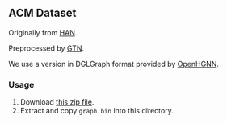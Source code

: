 ## ACM Dataset

Originally from [HAN](https://github.com/Jhy1993/HAN).

Preprocessed by [GTN](https://github.com/seongjunyun/Graph_Transformer_Networks).

We use a version in DGLGraph format provided by [OpenHGNN](https://github.com/BUPT-GAMMA/OpenHGNN).

### Usage

1. Download [this zip file](https://s3.cn-north-1.amazonaws.com.cn/dgl-data/dataset/acm4GTN.zip).
2. Extract and copy `graph.bin` into this directory.
